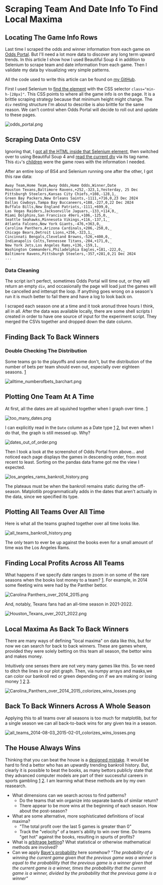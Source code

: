 # Scraping Team And Date Info To Find Local Maxima

## Locating The Game Info Rows
Last time I scraped the odds and winner information from each game on [Odds Portal](https://www.oddsportal.com/american-football/usa/nfl/results/). But I'll need a lot more data to discover any long term upward trends. In this article I show how I used Beautiful Soup 4 in addition to Selenium to scrape team and date information from each game. Then I validate my data by visualizing very simple patterns.

All the code used to write this article can be found on [my GitHub](https://github.com/bcbabrich/bcbabrich-sports-analytics/releases/tag/0.0.2).

First I used Selenium to [find the element](https://selenium-python.readthedocs.io/locating-elements.html) with the CSS selector `class="min-h-[28px]"`. This CSS points to where all the game info is on the page. It is a brittle scraping strategy because that minimum height might change. The `div` nesting structure I'm about to describe is also brittle for the same reason. We can't control when Odds Portal will decide to roll out and update to these pages.

![odds_portal.png](img/local_maxima/odds_portal.png)

## Scraping Data Onto CSV
Ignoring that, I [got all the HTML inside that Selenium element](https://stackoverflow.com/questions/7263824/get-html-source-of-webelement-in-selenium-webdriver-using-python), then switched over to using Beautiful Soup 4 and [read the current div](https://www.crummy.com/software/BeautifulSoup/bs4/doc/#navigating-using-tag-names) via its tag name. This `div`'s [children](https://www.crummy.com/software/BeautifulSoup/bs4/doc/#contents-and-children) were the game rows with the information I needed.

After an entire loop of BS4 and Selenium running one after the other, I got this raw data:

```
Away Team,Home Team,Away Odds,Home Odds,Winner,Date
Houston Texans,Baltimore Ravens,+252,-323,1,Yesterday, 25 Dec
Pittsburgh Steelers,Kansas City Chiefs,+108,-128,1,_
Green Bay Packers,New Orleans Saints,-1111,+716,0,23 Dec 2024
Dallas Cowboys,Tampa Bay Buccaneers,+188,-227,0,22 Dec 2024
Buffalo Bills,New England Patriots,-1111,+699,0,_
Las Vegas Raiders,Jacksonville Jaguars,-133,+114,0,_
Miami Dolphins,San Francisco 49ers,+106,-125,0,_
Seattle Seahawks,Minnesota Vikings,+116,-137,1,_
Atlanta Falcons,New York Giants,-476,+363,0,_
Carolina Panthers,Arizona Cardinals,+206,-250,0,_
Chicago Bears,Detroit Lions,+256,-323,1,_
Cincinnati Bengals,Cleveland Browns,-526,+400,0,_
Indianapolis Colts,Tennessee Titans,-204,+171,0,_
New York Jets,Los Angeles Rams,+136,-159,1,_
Washington Commanders,Philadelphia Eagles,+181,-222,0,_
Baltimore Ravens,Pittsburgh Steelers,-357,+281,0,21 Dec 2024
...
```
### Data Cleaning
The script isn't perfect, sometimes Odds Portal will time out, or they will return an empty `div`, and occasionally the page will load just the games will be cancelled and intterupt the loop. If anything goes wrong on a season's run it is much better to fail there and have a log to look back on.

I scraped each season one at a time and it took aronud three hours I think, all in all. After the data was available locally, there are some shell scripts I created in order to have one source of input for the experiment script. They merged the CSVs together and dropped down the date column.

## Finding Back To Back Winners
### Double Checking The Distribution
Some teams go to the playoffs and some don't, but the distribution of the number of bets per team should even out, especially over eighteen seasons. [1](https://matplotlib.org/stable/api/_as_gen/matplotlib.pyplot.bar.html)

![alltime_numberofbets_barchart.png](img/local_maxima/alltime_numberofbets_barchart.png)

## Plotting One Team At A Time
At first, all the dates are all squished together when I graph over time. [1](https://matplotlib.org/stable/api/_as_gen/matplotlib.pyplot.plot.html)

![too_many_dates.png](img/local_maxima/too_many_dates.png)

I can explicitly read in the `Date` column as a Date type [1](https://matplotlib.org/stable/gallery/ticks/ticks_too_many.html#example-3-strings-can-lead-to-an-unexpected-order-of-datetime-ticks) [2](https://pandas.pydata.org/docs/reference/api/pandas.DataFrame.astype.html), but even when I do that, the graph is still messed up. Why?

![dates_out_of_order.png](img/local_maxima/dates_out_of_order.png)

Then I took a look at the screenshot of Odds Portal from above... and noticed each page displays the games in descending order, from most recent to least. Sorting on the pandas data frame got me the view I expected.

![los_angeles_rams_bankroll_history.png](img/local_maxima/los_angeles_rams_bankroll_history.png)

The plateaus must be when the bankroll remains static during the off-season. Matplotlib programmatically adds in the dates that aren't actually in the data, since we specified its type.

## Plotting All Teams Over All Time
Here is what all the teams graphed together over all time looks like.

![all_teams_bankroll_history.png](img/local_maxima/all_teams_bankroll_history.png)

The only team to ever be up against the books even for a small amount of time was the Los Angeles Rams.

## Finding Local Profits Across All Teams
What happens if we specify date ranges to zoom in on some of the rare seasons when the books lost money to a team? [1](https://pandas.pydata.org/docs/reference/api/pandas.Timestamp.html). For example, in 2014 some fleeting wins were had by the Panther bettor.

![Carolina Panthers_over_2014_2015.png](img/local_maxima/Carolina_Panthers_over_2014_2015.png)

And, notably, Texans fans had an all-time season in 2021-2022. 

![Houston_Texans_over_2021_2022.png](img/local_maxima/Houston_Texans_over_2021_2022.png)

## Local Maxima As Back To Back Winners
There are many ways of defining "local maxima" on data like this, but for now we can search for back to back winners. These are games where, provided they were solely betting on this team all season, the bettor wins and makes money. 

Intuitively one senses there are not very many games like this. So we need to ditch the lines in our plot graph. Then, via numpy arrays and masks,we can color our bankroll red or green depending on if we are making or losing money [1](https://matplotlib.org/stable/gallery/color/color_by_yvalue.html) [2](https://numpy.org/doc/2.1/reference/generated/numpy.array.html) [3](https://numpy.org/doc/stable/reference/maskedarray.generic.html). 

![Carolina_Panthers_over_2014_2015_colorizes_wins_losses.png](img/local_maxima/Carolina_Panthers_over_2014_2015_colorizes_wins_losses.png)

## Back To Back Winners Across A Whole Season
Applying this to all teams over all seasons is too much for matplotlib, but for a single season we can all back-to-back wins for any given tea in a season.

![all_teams_2014-08-03_2015-02-01_colorizes_wins_losses.png](img/local_maxima/all_teams_2014-08-03_2015-02-01_colorizes_wins_losses.png)

## The House Always Wins
Thinking that you can beat the house is a [designed mistake](https://www.youtube.com/watch?v=2eNBfXb-A-Q&t=33s). It would be hard to find a bettor who has an upwardly trending bankroll history. But, clearly it is possible to beat the books, as many bettors publicly state that they advanced computer models are part of their successful careers in sports gambling [1](https://www.sharpfootballanalysis.com/betting-packages/) [2](https://oddsmatrix.com/top-sports-bettors/). I am learning what these methods are by my own reasearch.
- What dimensions can we search across to find patterns?
	- Do the teams that win organize into separate bands of similar return?
	- There appear to be more wins at the beginning of each season. How about the post-season?
- What are some alternative, more sophisticated definitions of local maxima?
	- "The total profit over the last 5 games is greater than 0"
	- Track the "velocity" of a team's ability to win over time. Do teams "get hot" against the books, resulting in spurts of profits?
- What is [arbitrage betting](https://www.youtube.com/watch?v=gsXcOpmf75U)? What statistical or otherwise mathematical methods are involved?
- Can we apply [Baye's probability](https://www.mathsisfun.com/data/bayes-theorem.html) here somehow? *"The probability of a winning the current game given that the previous game was a winner is equal to the probablility that the previous game is a winner given that the current game is a winner, times the probability that the current game is a winner, divided by the probability that the previous game is a winner"*
